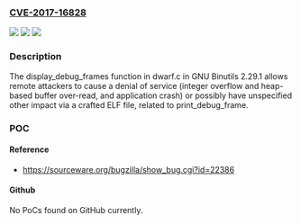 ### [CVE-2017-16828](https://cve.mitre.org/cgi-bin/cvename.cgi?name=CVE-2017-16828)
![](https://img.shields.io/static/v1?label=Product&message=n%2Fa&color=blue)
![](https://img.shields.io/static/v1?label=Version&message=n%2Fa&color=blue)
![](https://img.shields.io/static/v1?label=Vulnerability&message=n%2Fa&color=brighgreen)

### Description

The display_debug_frames function in dwarf.c in GNU Binutils 2.29.1 allows remote attackers to cause a denial of service (integer overflow and heap-based buffer over-read, and application crash) or possibly have unspecified other impact via a crafted ELF file, related to print_debug_frame.

### POC

#### Reference
- https://sourceware.org/bugzilla/show_bug.cgi?id=22386

#### Github
No PoCs found on GitHub currently.

